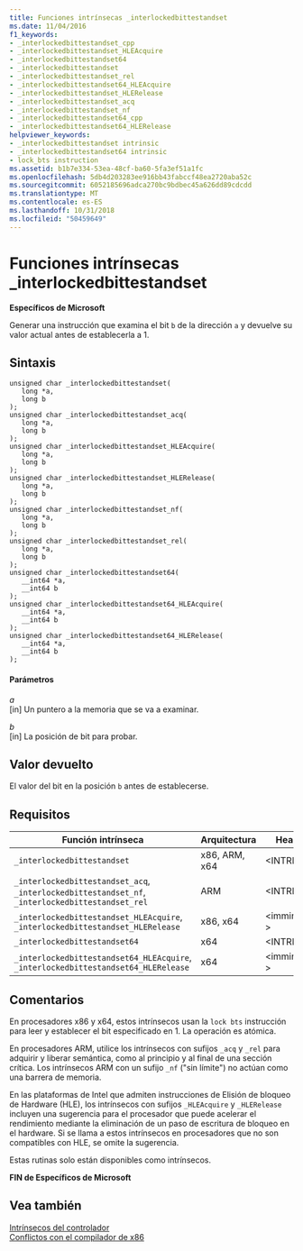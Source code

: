 ```yaml
---
title: Funciones intrínsecas _interlockedbittestandset
ms.date: 11/04/2016
f1_keywords:
- _interlockedbittestandset_cpp
- _interlockedbittestandset_HLEAcquire
- _interlockedbittestandset64
- _interlockedbittestandset
- _interlockedbittestandset_rel
- _interlockedbittestandset64_HLEAcquire
- _interlockedbittestandset_HLERelease
- _interlockedbittestandset_acq
- _interlockedbittestandset_nf
- _interlockedbittestandset64_cpp
- _interlockedbittestandset64_HLERelease
helpviewer_keywords:
- _interlockedbittestandset intrinsic
- _interlockedbittestandset64 intrinsic
- lock_bts instruction
ms.assetid: b1b7e334-53ea-48cf-ba60-5fa3ef51a1fc
ms.openlocfilehash: 5db4d203283ee916bb43fabccf48ea2720aba52c
ms.sourcegitcommit: 6052185696adca270bc9bdbec45a626dd89cdcdd
ms.translationtype: MT
ms.contentlocale: es-ES
ms.lasthandoff: 10/31/2018
ms.locfileid: "50459649"
---
```

# <a name="interlockedbittestandset-intrinsic-functions"></a>Funciones intrínsecas _interlockedbittestandset

**Específicos de Microsoft**

Generar una instrucción que examina el bit `b` de la dirección `a` y devuelve su valor actual antes de establecerla a 1.

## <a name="syntax"></a>Sintaxis

```
unsigned char _interlockedbittestandset(
   long *a,
   long b
);
unsigned char _interlockedbittestandset_acq(
   long *a,
   long b
);
unsigned char _interlockedbittestandset_HLEAcquire(
   long *a,
   long b
);
unsigned char _interlockedbittestandset_HLERelease(
   long *a,
   long b
);
unsigned char _interlockedbittestandset_nf(
   long *a,
   long b
);
unsigned char _interlockedbittestandset_rel(
   long *a,
   long b
);
unsigned char _interlockedbittestandset64(
   __int64 *a,
   __int64 b
);
unsigned char _interlockedbittestandset64_HLEAcquire(
   __int64 *a,
   __int64 b
);
unsigned char _interlockedbittestandset64_HLERelease(
   __int64 *a,
   __int64 b
);
```

#### <a name="parameters"></a>Parámetros

*a*<br/>
[in] Un puntero a la memoria que se va a examinar.

*b*<br/>
[in] La posición de bit para probar.

## <a name="return-value"></a>Valor devuelto

El valor del bit en la posición `b` antes de establecerse.

## <a name="requirements"></a>Requisitos

|Función intrínseca|Arquitectura|Header|
|---------------|------------------|------------|
|`_interlockedbittestandset`|x86, ARM, x64|\<INTRIN.h >|
|`_interlockedbittestandset_acq`, `_interlockedbittestandset_nf`, `_interlockedbittestandset_rel`|ARM|\<INTRIN.h >|
|`_interlockedbittestandset_HLEAcquire`, `_interlockedbittestandset_HLERelease`|x86, x64|\<immintrin.h >|
|`_interlockedbittestandset64`|x64|\<INTRIN.h >|
|`_interlockedbittestandset64_HLEAcquire`, `_interlockedbittestandset64_HLERelease`|x64|\<immintrin.h >|

## <a name="remarks"></a>Comentarios

En procesadores x86 y x64, estos intrínsecos usan la `lock bts` instrucción para leer y establecer el bit especificado en 1. La operación es atómica.

En procesadores ARM, utilice los intrínsecos con sufijos `_acq` y `_rel` para adquirir y liberar semántica, como al principio y al final de una sección crítica. Los intrínsecos ARM con un sufijo `_nf` ("sin límite") no actúan como una barrera de memoria.

En las plataformas de Intel que admiten instrucciones de Elisión de bloqueo de Hardware (HLE), los intrínsecos con sufijos `_HLEAcquire` y `_HLERelease` incluyen una sugerencia para el procesador que puede acelerar el rendimiento mediante la eliminación de un paso de escritura de bloqueo en el hardware. Si se llama a estos intrínsecos en procesadores que no son compatibles con HLE, se omite la sugerencia.

Estas rutinas solo están disponibles como intrínsecos.

**FIN de Específicos de Microsoft**

## <a name="see-also"></a>Vea también

[Intrínsecos del controlador](../intrinsics/compiler-intrinsics.md)<br/>
[Conflictos con el compilador de x86](../build/conflicts-with-the-x86-compiler.md)